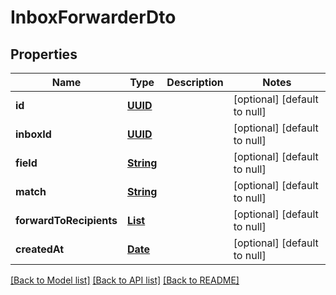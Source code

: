 # InboxForwarderDto
## Properties

Name | Type | Description | Notes
------------ | ------------- | ------------- | -------------
**id** | [**UUID**](UUID) |  | [optional] [default to null]
**inboxId** | [**UUID**](UUID) |  | [optional] [default to null]
**field** | [**String**](string) |  | [optional] [default to null]
**match** | [**String**](string) |  | [optional] [default to null]
**forwardToRecipients** | [**List**](string) |  | [optional] [default to null]
**createdAt** | [**Date**](DateTime) |  | [optional] [default to null]

[[Back to Model list]](../README#documentation-for-models) [[Back to API list]](../README#documentation-for-api-endpoints) [[Back to README]](../README)

